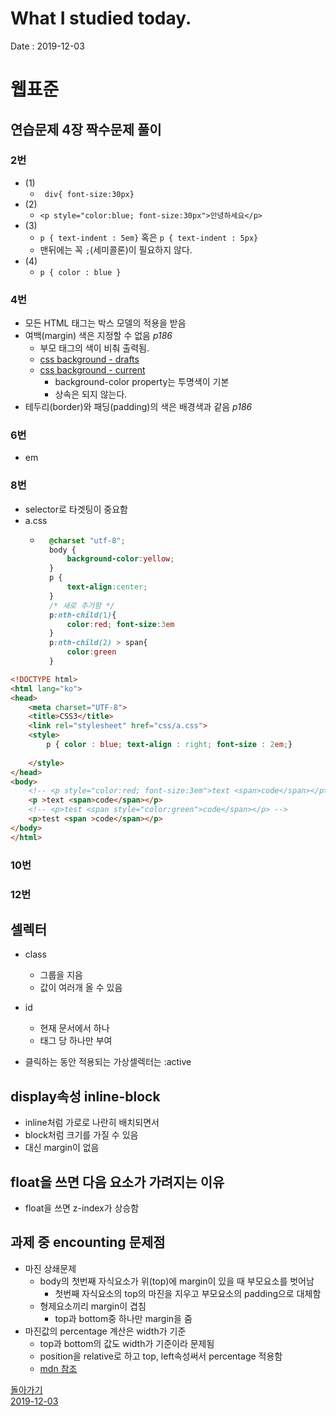 # What I studied today.
Date : 2019-12-03

# 웹표준
## 연습문제 4장 짝수문제 풀이
### 2번
- (1) 
    - ` div{ font-size:30px}`
- (2)
    - `<p style="color:blue; font-size:30px">안녕하세요</p>`
- (3)
    - `p { text-indent : 5em}` 혹은 `p { text-indent : 5px}`
    - 맨뒤에는 꼭 `;`(세미콜론)이 필요하지 않다.
- (4)
    - `p { color : blue }`
### 4번
- 모든 HTML 태그는 박스 모델의 적용을 받음
- 여백(margin) 색은 지정할 수 없음 *p186*
    - 부모 태그의 색이 비춰 출력됨. 
    - [css background - drafts](https://drafts.csswg.org/css-backgrounds/#the-background-color)
    - [css background - current](https://www.w3.org/TR/2017/CR-css-backgrounds-3-20171017/#the-background-color)
        - background-color property는 투명색이 기본
        - 상속은 되지 않는다.
- 테두리(border)와 패딩(padding)의 색은 배경색과 같음 *p186*
### 6번
- em
### 8번
- selector로 타겟팅이 중요함
- a.css
    - ```css
        @charset "utf-8";
        body {
            background-color:yellow;
        }
        p {
            text-align:center;
        }
        /* 새로 추가함 */
        p:nth-child(1){
            color:red; font-size:3em
        }
        p:nth-child(2) > span{
            color:green
        }
        ```
```html
<!DOCTYPE html>
<html lang="ko">
<head>
    <meta charset="UTF-8">
    <title>CSS3</title>
    <link rel="stylesheet" href="css/a.css">
    <style>
        p { color : blue; text-align : right; font-size : 2em;}
        
    </style>
</head>
<body>
    <!-- <p style="color:red; font-size:3em">text <span>code</span></p> -->
    <p >text <span>code</span></p>
    <!-- <p>test <span style="color:green">code</span></p> -->
    <p>test <span >code</span></p>
</body>
</html>
```
### 10번
### 12번

## 셀렉터
- class 
    - 그룹을 지음
    - 값이 여러개 올 수 있음
- id
    - 현재 문서에서 하나
    - 태그 당 하나만 부여

- 클릭하는 동안 적용되는 가상셀렉터는 :active
## display속성 inline-block
- inline처럼 가로로 나란히 배치되면서
- block처럼 크기를 가질 수 있음
- 대신 margin이 없음
## float을 쓰면 다음 요소가 가려지는 이유
- float을 쓰면 z-index가 상승함

## 과제 중 encounting 문제점
- 마진 상쇄문제
    - body의 첫번째 자식요소가 위(top)에 margin이 있을 때 부모요소를 벗어남
        - 첫번째 자식요소의 top의 마진을 지우고 부모요소의 padding으로 대체함
    - 형제요소끼리 margin이 겹침
        - top과 bottom중 하나만 margin을 줌
- 마진값의 percentage 계산은 width가 기준
    - top과 bottom의 값도 width가 기준이라 문제됨
    - position을 relative로 하고 top, left속성써서 percentage 적용함
    - [mdn 참조](https://developer.mozilla.org/en-US/docs/Web/CSS/margin)


[돌아가기](../README.md)  
[2019-12-03](whatIStudied_191203.md) 

